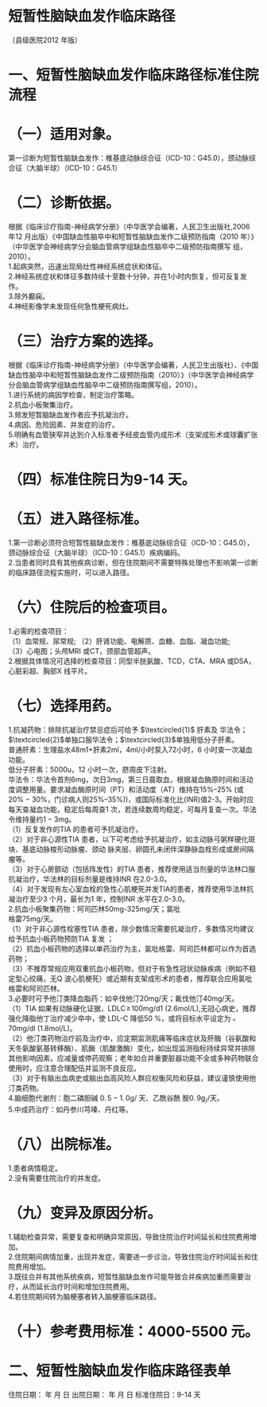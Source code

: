 # 短暂性脑缺血发作临床路径  
（县级医院2012 年版）  
# 一、短暂性脑缺血发作临床路径标准住院流程  
# （一）适用对象。  
第一诊断为短暂性脑缺血发作：椎基底动脉综合征（ICD-10：G45.0），颈动脉综合征（大脑半球）（ICD-10：G45.1）  
# （二）诊断依据。  
根据《临床诊疗指南-神经病学分册》（中华医学会编著，人民卫生出版社,2006 年12 月出版）《中国缺血性脑卒中和短暂性脑缺血发作二级预防指南（2010 年）》（中华医学会神经病学分会脑血管病学组缺血性脑卒中二级预防指南撰写 组，2010）。  
1.起病突然，迅速出现局灶性神经系统症状和体征。  
2.神经系统症状和体征多数持续十至数十分钟，并在1小时内恢复，但可反复发作。  
3.除外癫痫。  
4.神经影像学未发现任何急性梗死病灶。  
# （三）治疗方案的选择。  
根据《临床诊疗指南-神经病学分册》（中华医学会编著，人民卫生出版社）、《中国缺血性脑卒中和短暂性脑缺血发作二级预防指南（2010）》（中华医学会神经病学分会脑血管病学组缺血性脑卒中二级预防指南撰写组，2010）。  
1.进行系统的病因学检查，制定治疗策略。  
2.抗血小板聚集治疗。  
3.频发短暂脑缺血发作者应予抗凝治疗。  
4.病因、危险因素、并发症的治疗。  
5.明确有血管狭窄并达到介入标准者予经皮血管内成形术（支架成形术或球囊扩张术）治疗。  
# （四）标准住院日为9-14 天。  
# （五）进入路径标准。  
1.第一诊断必须符合短暂性脑缺血发作：椎基底动脉综合征（ICD-10：G45.0），颈动脉综合征（大脑半球）（ICD-10：G45.1）疾病编码。  
2.当患者同时具有其他疾病诊断，但在住院期间不需要特殊处理也不影响第一诊断的临床路径流程实施时，可以进入路径。  
# （六）住院后的检查项目。  
1.必需的检查项目：  
（1）血常规、尿常规; （2）肝肾功能、电解质、血糖、血脂、凝血功能;  
（3）心电图；头颅MRI 或CT，颈部血管超声。  
2.根据具体情况可选择的检查项目：同型半胱氨酸、TCD，CTA、MRA 或DSA，心脏彩超、胸部X 线平片。  
# （七）选择用药。  
1.抗凝药物：排除抗凝治疗禁忌症后可给予 $\textcircled{1}$ 肝素及 华法令；$\textcircled{2}$单独口服华法令；$\textcircled{3}$单独用低分子肝素。  
普通肝素：生理盐水$48\mathrm{m}1+$肝素2ml，4ml/小时泵入72小时，6 小时查一次凝血功能。  
低分子肝素：5000u，12 小时一次，脐周皮下注射。  
华法令：华法令首剂6mg，次日3mg，第三日晨取血，根据凝血酶原时间和活动度调整用量。要求凝血酶原时间（PT）和活动度（AT）维持在$15\%–25\%$ (或$20\%-30\%$，门诊病人则$25\%–35\%)$)，或国际标准化比(INR)值2-3。开始时应每天查凝血功能，稳定后每周查1 次，若连续数周均稳定，可每月复查一次。华法令维持量约$1{-}3\mathrm{mg}$。  
（1）反复发作的TIA 的患者可予抗凝治疗。  
（2）对于非心源性TIA 患者，以下可考虑给予抗凝治疗，如主动脉弓粥样硬化斑块、基底动脉梭形动脉瘤、颈动 脉夹层、卵圆孔未闭伴深静脉血栓形成或房间隔瘤等。  
（3）对于心房颤动（包括阵发性）的TIA 患者，推荐使用适当剂量的华法林口服抗凝治疗，华法林的目标剂量是维持INR 在2.0-3.0。  
（4）对于发现有左心室血栓的急性心肌梗死并发TIA的患者，推荐使用华法林抗凝治疗至少3 个月，最长为1 年，控制INR 水平在2.0-3.0。  
2.抗血小板聚集药物：阿司匹林50mg-325mg/天；氯吡  
格雷75mg/天。  
（1）对于非心源性栓塞性TIA 患者，除少数情况需要抗凝治疗，多数情况均建议给予抗血小板药物预防TIA 复发 ；  
（2）抗血小板药物的选择以单药治疗为主，氯吡格雷、阿司匹林都可以作为首选药物；  
（3）不推荐常规应用双重抗血小板药物，但对于有急性冠状动脉疾病（例如不稳定型心绞痛，无Q 波心肌梗死）或近期有支架成形术的患者，推荐联合应用氯吡格雷和阿司匹林。  
3.必要时可予他汀类降血脂药：如辛伐他汀20mg/天；氟伐他汀40mg/天。  
（1）TIA 如果有动脉硬化证据，$\mathrm{LDLC}\!\geqslant\!100\mathrm{mg/d1}$ (2.6mol/L),无冠心病史，推荐强化降脂他丁治疗减少卒中，使 LDL-C 降低$50\;\%$，或将目标水平设定为﹤70mg/dl (1.8mol/L)。  
（2）他汀类药物治疗前及治疗中，应定期监测肌痛等临床症状及肝酶（谷氨酸和天冬氨酸氨基转移酶）、肌酶（肌酸激酶）变化，如出现监测指标持续异常并排除其他影响因素，应减量或停药观察；老年如合并重要脏器功能不全或多种药物联合使用时，应注意合理配伍并监测不良反应。  
（3）对于有脑出血病史或脑出血高风险人群应权衡风险和获益，建议谨慎使用他汀类药物。  
4.脑细胞代谢剂：胞二磷胆碱 $0.\,5{-}1.\,0\mathrm{g}/$ 天、乙酰谷酰 胺$0.\,9\mathrm{g}_{/}$/天。  
5.中成药治疗：如丹参川芎嗪、丹红等。  
# （八）出院标准。  
1.患者病情稳定。  
2.没有需要住院治疗的并发症。  
# （九）变异及原因分析。  
1.辅助检查异常，需要复查和明确异常原因，导致住院治疗时间延长和住院费用增加。  
2.住院期间病情加重，出现并发症，需要进一步诊治，导致住院治疗时间延长和住院费用增加。  
3.既往合并有其他系统疾病，短暂性脑缺血发作可能导致合并疾病加重而需要治疗，从而延长治疗时间和增加住院费用。  
4.若住院期间转为脑梗塞者转入脑梗塞临床路径。  
# （十）参考费用标准：4000-5500 元。  
# 二、短暂性脑缺血发作临床路径表单  
住院日期：     年  月  日    出院日期：     年  月   日    标准住院日：9-14 天  

